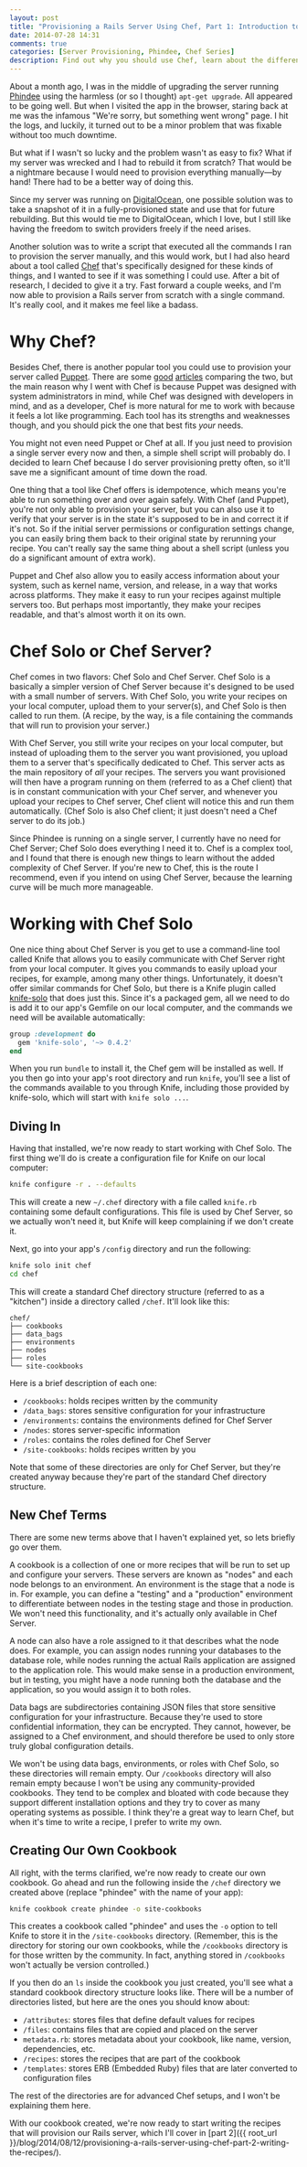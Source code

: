```yaml
---
layout: post
title: "Provisioning a Rails Server Using Chef, Part 1: Introduction to Chef Solo"
date: 2014-07-28 14:31
comments: true
categories: [Server Provisioning, Phindee, Chef Series]
description: Find out why you should use Chef, learn about the differences between Chef Solo and Chef Server, and create your first cookbook.
---
```


About a month ago, I was in the middle of upgrading the server running [Phindee](http://phindee.com/) using the harmless (or so I thought) `apt-get upgrade`. All appeared to be going well. But when I visited the app in the browser, staring back at me was the infamous "We're sorry, but something went wrong" page. I hit the logs, and luckily, it turned out to be a minor problem that was fixable without too much downtime.

<!-- more -->

But what if I wasn't so lucky and the problem wasn't as easy to fix? What if my server was wrecked and I had to rebuild it from scratch? That would be a nightmare because I would need to provision everything manually&mdash;by hand!  There had to be a better way of doing this.

Since my server was running on [DigitalOcean](http://digitalocean.com/), one possible solution was to take a snapshot of it in a fully-provisioned state and use that for future rebuilding. But this would tie me to DigitalOcean, which I love, but I still like having the freedom to switch providers freely if the need arises.

Another solution was to write a script that executed all the commands I ran to provision the server manually, and this would work, but I had also heard about a tool called [Chef](https://github.com/opscode/chef) that's specifically designed for these kinds of things, and I wanted to see if it was something I could use. After a bit of research, I decided to give it a try. Fast forward a couple weeks, and I'm now able to provision a Rails server from scratch with a single command. It's really cool, and it makes me feel like a badass.

# Why Chef?

Besides Chef, there is another popular tool you could use to provision your server called [Puppet](https://github.com/puppetlabs/puppet). There are some [good](https://www.quora.com/What-are-the-key-reasons-to-choose-Puppet-over-Chef-or-vice-versa) [articles](http://devopsanywhere.blogspot.com/2011/10/puppet-vs-chef-fight.html) comparing the two, but the main reason why I went with Chef is because Puppet was designed with system administrators in mind, while Chef was designed with developers in mind, and as a developer, Chef is more natural for me to work with because it feels a lot like programming. Each tool has its strengths and weaknesses though, and you should pick the one that best fits *your* needs.

You might not even need Puppet or Chef at all. If you just need to provision a single server every now and then, a simple shell script will probably do. I decided to learn Chef because I do server provisioning pretty often, so it'll save me a significant amount of time down the road.

One thing that a tool like Chef offers is idempotence, which means you're able to run something over and over again safely. With Chef (and Puppet), you're not only able to provision your server, but you can also use it to verify that your server is in the state it's supposed to be in and correct it if it's not. So if the initial server permissions or configuration settings change, you can easily bring them back to their original state by rerunning your recipe. You can't really say the same thing about a shell script (unless you do a significant amount of extra work).

Puppet and Chef also allow you to easily access information about your system, such as kernel name, version, and release, in a way that works across platforms. They make it easy to run your recipes against multiple servers too. But perhaps most importantly, they make your recipes readable, and that's almost worth it on its own.

# Chef Solo or Chef Server?

Chef comes in two flavors: Chef Solo and Chef Server. Chef Solo is a basically a simpler version of Chef Server because it's designed to be used with a small number of servers. With Chef Solo, you write your recipes on your local computer, upload them to your server(s), and Chef Solo is then called to run them. (A recipe, by the way, is a file containing the commands that will run to provision your server.)

With Chef Server, you still write your recipes on your local computer, but instead of uploading them to the server you want provisioned, you upload them to a server that's specifically dedicated to Chef. This server acts as the main repository of *all* your recipes. The servers you want provisioned will then have a program running on them (referred to as a Chef client) that is in constant communication with your Chef server, and whenever you upload your recipes to Chef server, Chef client will notice this and run them automatically. (Chef Solo is also Chef client; it just doesn't need a Chef server to do its job.)

Since Phindee is running on a single server, I currently have no need for Chef Server; Chef Solo does everything I need it to. Chef is a complex tool, and I found that there is enough new things to learn without the added complexity of Chef Server. If you're new to Chef, this is the route I recommend, even if you intend on using Chef Server, because the learning curve will be much more manageable.

# Working with Chef Solo

One nice thing about Chef Server is you get to use a command-line tool called Knife that allows you to easily communicate with Chef Server right from your local computer. It gives you commands to easily upload your recipes, for example, among many other things. Unfortunately, it doesn't offer similar commands for Chef Solo, but there is a Knife plugin called [knife-solo](https://github.com/matschaffer/knife-solo) that does just this. Since it's a packaged gem, all we need to do is add it to our app's Gemfile on our local computer, and the commands we need will be available automatically:

``` ruby Gemfile
group :development do
  gem 'knife-solo', '~> 0.4.2'
end
```

When you run `bundle` to install it, the Chef gem will be installed as well. If you then go into your app's root directory and run `knife`, you'll see a list of the commands available to you through Knife, including those provided by knife-solo, which will start with `knife solo ...`.

## Diving In

Having that installed, we're now ready to start working with Chef Solo. The first thing we'll do is create a configuration file for Knife on our local computer:

``` bash
knife configure -r . --defaults
```

This will create a new `~/.chef` directory with a file called `knife.rb` containing some default configurations. This file is used by Chef Server, so we actually won't need it, but Knife will keep complaining if we don't create it.

Next, go into your app's `/config` directory and run the following:

``` bash
knife solo init chef
cd chef
```

This will create a standard Chef directory structure (referred to as a "kitchen") inside a directory called `/chef`. It'll look like this:

    chef/
    ├── cookbooks
    ├── data_bags
    ├── environments
    ├── nodes
    ├── roles
    └── site-cookbooks

Here is a brief description of each one:

- `/cookbooks`: holds recipes written by the community
- `/data_bags`: stores sensitive configuration for your infrastructure
- `/environments`: contains the environments defined for Chef Server
- `/nodes`: stores server-specific information
- `/roles`: contains the roles defined for Chef Server
- `/site-cookbooks`: holds recipes written by you

Note that some of these directories are only for Chef Server, but they're created anyway because they're part of the standard Chef directory structure.

## New Chef Terms

There are some new terms above that I haven't explained yet, so lets briefly go over them.

A cookbook is a collection of one or more recipes that will be run to set up and configure your servers. These servers are known as "nodes" and each node belongs to an environment. An environment is the stage that a node is in. For example, you can define a "testing" and a "production" environment to differentiate between nodes in the testing stage and those in production. We won't need this functionality, and it's actually only available in Chef Server.

A node can also have a role assigned to it that describes what the node does. For example, you can assign nodes running your databases to the database role, while nodes running the actual Rails application are assigned to the application role. This would make sense in a production environment, but in testing, you might have a node running both the database and the application, so you would assign it to both roles.

Data bags are subdirectories containing JSON files that store sensitive configuration for your infrastructure. Because they're used to store confidential information, they can be encrypted. They cannot, however, be assigned to a Chef environment, and should therefore be used to only store truly global configuration details.

We won't be using data bags, environments, or roles with Chef Solo, so these directories will remain empty. Our `/cookbooks` directory will also remain empty because I won't be using any community-provided cookbooks. They tend to be complex and bloated with code because they support different installation options and they try to cover as many operating systems as possible. I think they're a great way to learn Chef, but when it's time to write a recipe, I prefer to write my own.

## Creating Our Own Cookbook

All right, with the terms clarified, we're now ready to create our own cookbook. Go ahead and run the following inside the `/chef` directory we created above (replace "phindee" with the name of your app):

``` bash
knife cookbook create phindee -o site-cookbooks
```

This creates a cookbook called "phindee" and uses the `-o` option to tell Knife to store it in the `/site-cookbooks` directory. (Remember, this is the directory for storing our own cookbooks, while the `/cookbooks` directory is for those written by the community. In fact, anything stored in `/cookbooks` won't actually be version controlled.)

If you then do an `ls` inside the cookbook you just created, you'll see what a standard cookbook directory structure looks like. There will be a number of directories listed, but here are the ones you should know about:

- `/attributes`: stores files that define default values for recipes
- `/files`: contains files that are copied and placed on the server
- `metadata.rb`: stores metadata about your cookbook, like name, version, dependencies, etc.
- `/recipes`: stores the recipes that are part of the cookbook
- `/templates`: stores ERB (Embedded Ruby) files that are later converted to configuration files

The rest of the directories are for advanced Chef setups, and I won't be explaining them here.

With our cookbook created, we're now ready to start writing the recipes that will provision our Rails server, which I'll cover in [part 2]({{ root_url }}/blog/2014/08/12/provisioning-a-rails-server-using-chef-part-2-writing-the-recipes/).
